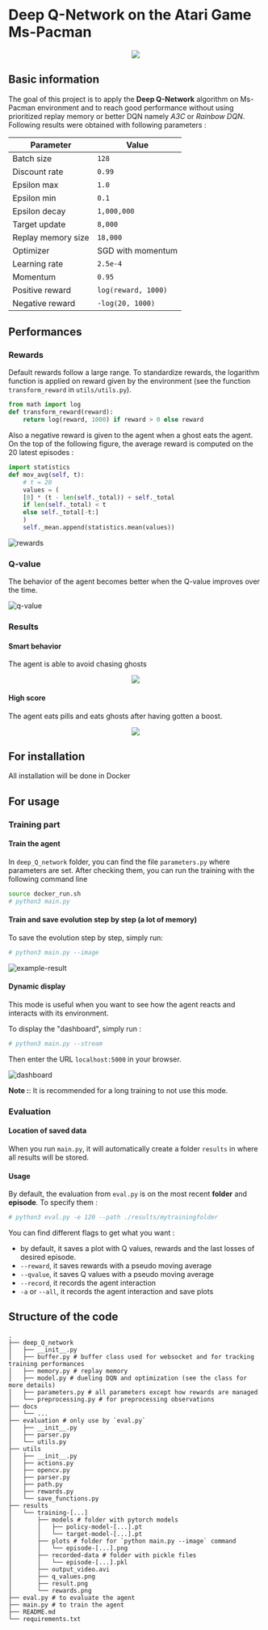 # Deep Q-Network on the Atari Game Ms-Pacman

<p align="center">
  <img src="./docs/demo.gif"/>
</p>

## Basic information

The goal of this project is to apply the **Deep Q-Network** algorithm on Ms-Pacman environment and to reach good performance without using prioritized replay memory or better DQN namely _A3C_ or _Rainbow DQN_.
Following results were obtained with following parameters :

| Parameter          | Value               |
| ------------------ | ------------------- |
| Batch size         | `128`               |
| Discount rate      | `0.99`              |
| Epsilon max        | `1.0`               |
| Epsilon min        | `0.1`               |
| Epsilon decay      | `1,000,000`         |
| Target update      | `8,000`             |
| Replay memory size | `18,000`            |
| Optimizer          | SGD with momentum   |
| Learning rate      | `2.5e-4`            |
| Momentum           | `0.95`              |
| Positive reward    | `log(reward, 1000)` |
| Negative reward    | `-log(20, 1000)`    |

## Performances

### Rewards

Default rewards follow a large range. To standardize rewards, the logarithm function is applied on reward given by the environment (see the function `transform_reward` in `utils/utils.py`).

```python
from math import log
def transform_reward(reward):
    return log(reward, 1000) if reward > 0 else reward
```

Also a negative reward is given to the agent when a ghost eats the agent. On the top of the following figure, the average reward is computed on the 20 latest episodes :

```python
import statistics
def mov_avg(self, t):
    # t = 20
    values = (
	[0] * (t - len(self._total)) + self._total
	if len(self._total) < t
	else self._total[-t:]
    )
    self._mean.append(statistics.mean(values))
```

![rewards](./docs/rewards.png)

### Q-value

The behavior of the agent becomes better when the Q-value improves over the time.

![q-value](./docs/q_values.png)

### Results

#### Smart behavior

The agent is able to avoid chasing ghosts

<p align="center">
  <img src="./docs/good_behavior.gif"/>
</p>

#### High score

The agent eats pills and eats ghosts after having gotten a boost. 

<p align="center">
  <img src="./docs/high_score.gif"/>
</p>

## For installation

All installation will be done in Docker

## For usage

### Training part

#### Train the agent

In `deep_Q_network` folder, you can find the file `parameters.py` where parameters are set. After checking them, you can run the training with the following command line

```sh
source docker_run.sh
# python3 main.py
```

#### Train and save evolution step by step (a lot of memory)

To save the evolution step by step, simply run:
```sh
# python3 main.py --image
```

![example-result](./docs/example-result.png)

#### Dynamic display

This mode is useful when you want to see how the agent reacts and interacts with its environment.

To display the "dashboard", simply run :
```sh
# python3 main.py --stream
```
Then enter the URL `localhost:5000` in your browser.

![dashboard](./docs/board.png)

**Note :**: It is recommended for a long training to not use this mode.

### Evaluation

#### Location of saved data

When you run `main.py`, it will automatically create a folder `results` in where all results will be stored.

#### Usage

By default, the evaluation from `eval.py` is on the most recent **folder** and **episode**.
To specify them :
```sh
# python3 eval.py -e 120 --path ./results/mytrainingfolder
```
You can find different flags to get what you want :
- by default, it saves a plot with Q values, rewards and the last losses of desired episode.
- `--reward`, it saves rewards with a pseudo moving average
- `--qvalue`, it saves Q values with a pseudo moving average
- `--record`, it records the agent interaction
- `-a` or `--all`, it records the agent interaction and save plots


## Structure of the code
```
.
├── deep_Q_network
│   ├── __init__.py
│   ├── buffer.py # buffer class used for websocket and for tracking training performances
│   ├── memory.py # replay memory
│   ├── model.py # dueling DQN and optimization (see the class for more details)
│   ├── parameters.py # all parameters except how rewards are managed
│   └── preprocessing.py # for preprocessing observations
├── docs
│   └── ...
├── evaluation # only use by `eval.py`
│   ├── __init__.py
│   ├── parser.py
│   └── utils.py
├── utils
│   ├── __init__.py
│   ├── actions.py
│   ├── opencv.py
│   ├── parser.py
│   ├── path.py
│   ├── rewards.py
│   └── save_functions.py
├── results
│   └── training-[...]
│       ├── models # folder with pytorch models
│       │   ├── policy-model-[...].pt
│       │   └── target-model-[...].pt
│       ├── plots # folder for `python main.py --image` command
│       │   └── episode-[...].png
│       ├── recorded-data # folder with pickle files
│       │   └── episode-[...].pkl
│       ├── output_video.avi
│       ├── q_values.png
│       ├── result.png
│       └── rewards.png
├── eval.py # to evaluate the agent
├── main.py # to train the agent
├── README.md
└── requirements.txt
```
